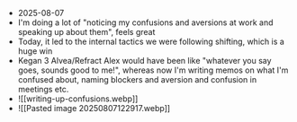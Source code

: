 - 2025-08-07
- I'm doing a lot of "noticing my confusions and aversions at work and speaking up about them", feels great
- Today, it led to the internal tactics we were following shifting, which is a huge win
- Kegan 3 Alvea/Refract Alex would have been like "whatever you say goes, sounds good to me!", whereas now I'm writing memos on what I'm confused about, naming blockers and aversion and confusion in meetings etc.
- ![[writing-up-confusions.webp]]
- ![[Pasted image 20250807122917.webp]]